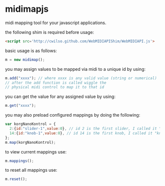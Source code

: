 midimapjs
=========

midi mapping tool for your javascript applications.

the following shim is required before usage:
```html
<script src='http://cwilso.github.com/WebMIDIAPIShim/WebMIDIAPI.js'>
```

basic usage is as follows:
```javascript
m = new midimap();
```
you may assign values to be mapped via midi to a unique id by using:  
```javascript
m.add("xxxx"); // where xxxx is any valid value (string or numerical)
// after the add function is called wiggle the 
// physical midi control to map it to that id
```
you can get the value for any assigned value by using:
```javascript
m.get("xxxx");
```
you may also preload configured mappings by doing the following:
```javascript
var korgNanoKontrol = {
  2:{id:"slider-1",value:0}, // id 2 is the first slider, I called it "slider-1"
  14:{id:"knob-1",value:0}, // id 14 is the first knob, I called it "knob-1"
};
m.map(korgNanoKontrol);
```
to view current mappings use:
```javascript
m.mappings();
```
to reset all mappings use:
```javascript
m.reset();
```
